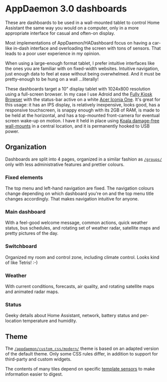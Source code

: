 # AppDaemon 3.0 dashboards

These are dashboards to be used in a wall-mounted tablet to control Home Assistant the same way you would on a computer, only in a more appropriate interface for casual and often-on display.

Most implementations of AppDaemon/HADashboard focus on having a car-like in-dash interface and overloading the screen with tons of sensors. That leads to a poor user experience in my opinion.

When using a large-enough format tablet, I prefer intuitive interfaces like the ones you are familiar with on fixed-width websites. Intuitive navigation, just enough data to feel at ease without being overwhelmed. And it must be pretty-enough to be hung on a wall ...literally!

These dashboards target a 10" display tablet with 1024x800 resolution using a full-screen browser. In my case I use Adroid and the [Fully Kiosk Browser](http://www.ozerov.de/fully-kiosk-browser/) with the status-bar active on a white [Acer Iconia One](https://www.acer.com/ac/en/CA/content/series/iconiaone10). It's great for this usage: it has an IPS display, is relatively inexpensive, looks good, has a responsive touchscreen, is snappy enough with its 2GB of RAM, is made to be held at the horizontal, and has a top-mounted front-camera for eventual screen wake-up on motion. I have it held in place using [Koala damage-free wall-mounts](https://www.dockem.com/category-s/1861.htm) in a central location, and it is permanently hooked to USB power.


## Organization

Dashboards are split into 4 pages, organized in a similar fashion as [`/groups/`](../../groups) only with less administrative features and prettier colours.


### Fixed elements

The top menu and left-hand navigation are fixed. The navigation colours change depending on which dashboard you're on and the top menu title changes accordingly. That makes navigation intuitive for anyone.


### Main dashboard

With a feel-good welcome message, common actions, quick weather status, bus schedules, and rotating set of weather radar, satellite maps and pretty pictures of the day.


### Switchboard

Organized my room and control zone, including climate control. Looks kind of like Tetris! :-)


### Weather

With current conditions, forecasts, air quality, and rotating satellite maps and animated radar maps.


### Status

Geeky details about Home Assistant, network, battery status and per-location temperature and humidity.


## Theme

The [`/appdaemon/custom_css/modern/`](../custom_css/modern) theme is based on an adapted version of the default theme. Only some CSS rules differ, in addition to support for third-party and custom widgets.

The contents of many tiles depend on specific [template sensors](../../sensors) to make information easier to digest.
